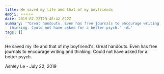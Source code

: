 ```yaml
---
title: He saved my life and that of my boyfriends
emoji: ⭐⭐⭐⭐⭐
date: 2019-07-22T23:46:42.822Z
summary: '"Great handouts. Even has free journals to encourage writing and
  thinking. Could not have asked for a better psych." -AL'
tags: []
---
```

He saved my life and that of my boyfriend's. Great handouts. Even has free journals to encourage writing and thinking. Could not have asked for a better psych.

Ashley Le - July 22, 2019